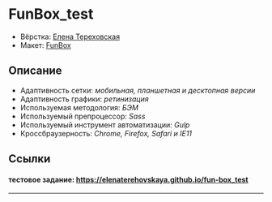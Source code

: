 # FunBox_test

* Вёрстка: [Елена Тереховская](https://github.com/elenaterehovskaya)
* Макет: [FunBox](https://funbox.ru)

## Описание

* Адаптивность сетки: _мобильная, планшетная и десктопная версии_
* Адаптивность графики: _ретинизация_
* Используемая методология: _БЭМ_
* Используемый препроцессор: _Sass_
* Используемый инструмент автоматизации: _Gulp_
* Кроссбраузерность: _Chrome, Firefox, Safari и IE11_

## Ссылки

#### тестовое задание: <a href="https://elenaterehovskaya.github.io/fun-box_test" target="_blank">https://elenaterehovskaya.github.io/fun-box_test</a>

---
